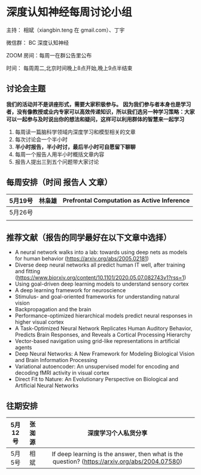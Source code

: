 # 深度认知神经每周讨论小组

主持： 相斌（xiangbin.teng 在 gmail.com）、丁宇

微信群： BC 深度认知神经

ZOOM 房间：每周一在群公告里公布

时间： 每周周二,北京时间晚上8点开始,晚上9点半结束	

## 讨论会主题
**我们的活动并不是讲座形式，需要大家积极参与。**
**因为我们参与者本身也是学习者，没有像教授或业内专家可以高效传递知识，所以我们选另一种学习策略：大家可以一起参与及时说出你的想法和疑问，这样可以利用群体的智慧来一起学习**

1. 每周读一篇脑科学领域内深度学习和模型相关的文章
2. 每次讨论会一个半小时
3. **半小时报告，半小时讨，最后半小时可自愿留下聊聊**
4. 每周一个报告人用半小时概括文章内容
5. 报告人提出三到五个问题带大家讨论



## 每周安排（时间 报告人	文章）

| 5月19号 | 林枭雄 | Prefrontal Computation as Active Inference|
| :---: | :---: | :---: | 
| 5月26号 |   |   |   |
|  |   |   |   |


## 推荐文献（报告的同学最好在以下文章中选择）
* A neural network walks into a lab: towards using deep nets as models for human behavior (https://arxiv.org/abs/2005.02181)
* Diverse deep neural networks all predict human IT well, after training and fitting (https://www.biorxiv.org/content/10.1101/2020.05.07.082743v1?rss=1)
* Using goal-driven deep learning models to understand sensory cortex
* A deep learning framework for neuroscience
* Stimulus- and goal-oriented frameworks for understanding natural vision
* Backpropagation and the brain
* Performance-optimized hierarchical models predict neural responses in higher visual cortex
* A Task-Optimized Neural Network Replicates Human Auditory Behavior, Predicts Brain Responses, and Reveals a Cortical Processing Hierarchy
* Vector-based navigation using grid-like representations in artificial agents
* Deep Neural Networks: A New Framework for Modeling Biological Vision and Brain Information Processing
* Variational autoencoder: An unsupervised model for encoding and decoding fMRI activity in visual cortex
* Direct Fit to Nature: An Evolutionary Perspective on Biological and Artificial Neural Networks

## 往期安排
|5月12号 | 张洳源 | 深度学习个人私货分享|
| :---: | :---: | :---: | 
|5月5号|相斌 |If deep learning is the answer, then what is the question? (https://arxiv.org/abs/2004.07580)|
